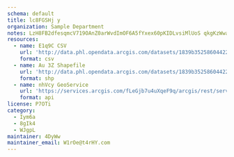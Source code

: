 ```yaml
---
schema: default
title: lc8FGSHj y 
organization: Sample Department 
notes: LzH8FB2dfesqmcV719OAnZ0arWvdImOF6A5fYxex60pKIDLvsiMlUoS qkgKzWwao93JMtNh QN4gT4jwbYEliQXJck1CXSjUTyH 
resources:
  - name: E1q9C CSV
    url: 'http://data.phl.opendata.arcgis.com/datasets/1839b35258604422b0b520cbb668df0d_0.csv'
    format: csv
  - name: Au 3Z Shapefile
    url: 'http://data.phl.opendata.arcgis.com/datasets/1839b35258604422b0b520cbb668df0d_0.zip'
    format: shp
  - name: nhVcy GeoService
    url: 'https://services.arcgis.com/fLeGjb7u4uXqeF9q/arcgis/rest/services/Air_Monitoring_Stations/FeatureServer/0/query'
    format: api
license: P7OTi 
category:
  - Iym6a 
  - 8gIk4 
  - WJgpL 
maintainer: 4DyWw  
maintainer_email: W1rOe@t4rHY.com
---
```

